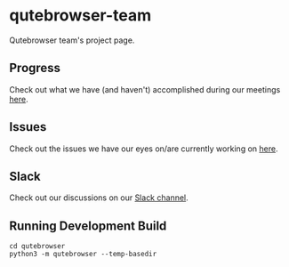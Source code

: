 # qutebrowser-team
Qutebrowser team's project page.

## Progress

Check out what we have (and haven't) accomplished during our meetings [here](https://github.com/nyu-ossd-s18/qutebrowser-team/blob/master/meeting-minutes.md).

## Issues

Check out the issues we have our eyes on/are currently working on [here](https://github.com/nyu-ossd-s18/qutebrowser-team/blob/master/issues-to-consider.md).

## Slack

Check out our discussions on our [Slack channel](https://ossd-s18.slack.com/messages/C9WQHUW12/details/).

## Running Development Build
```
cd qutebrowser
python3 -m qutebrowser --temp-basedir
```
